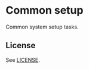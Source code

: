 Common setup
============

Common system setup tasks.

License
-------

See [LICENSE](https://github.com/miquecg/ansible-roles/blob/master/LICENSE).
